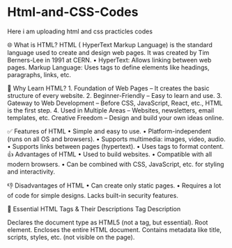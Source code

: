 # Html-and-CSS-Codes
Here i am uploading html and css practicles codes

🌐 What is HTML?
HTML ( HyperText Markup Language) is the standard language used to create and design web pages.
It was created by Tim Berners-Lee in 1991 at CERN.
    • HyperText: Allows linking between web pages.
Markup Language: Uses tags to define elements like headings, paragraphs, links, etc.

📘 Why Learn HTML?
    1. Foundation of Web Pages – It creates the basic structure of every website.
    2. Beginner-Friendly – Easy to learn and use.
    3. Gateway to Web Development – Before CSS, JavaScript, React, etc., HTML is the first step.
    4. Used in Multiple Areas – Websites, newsletters, email templates, etc.
Creative Freedom – Design and build your own ideas online.

✅ Features of HTML
    • Simple and easy to use.
    • Platform-independent (runs on all OS and browsers).
    • Supports multimedia: images, video, audio.
    • Supports links between pages (hypertext).
    • Uses tags to format content.
👍 Advantages of HTML
    • Used to build websites.
    • Compatible with all modern browsers.
    • Can be combined with CSS, JavaScript, etc. for styling and interactivity.

👎 Disadvantages of HTML
    • Can create only static pages.
    • Requires a lot of code for simple designs.
Lacks built-in security features.

🧱 Essential HTML Tags & Their Descriptions
Tag	Description
<!DOCTYPE html>	Declares the document type as HTML5 (not a tag, but essential).
<html>	Root element. Encloses the entire HTML document.
<head>	Contains metadata like title, scripts, styles, etc. (not visible on the page).
<title>	Title of the page shown in the browser tab.
<body>	Contains all visible content: text, images, videos, links, etc.

🔹 What Are HTML Headings?
    • HTML headings define titles and subtitles of content on a webpage.
    • Help in logical structure, readability, and SEO (Search Engine Optimization).

🔹 Heading Tags: <h1> to <h6>
HTML में 6 levels of headings होते हैं:
Tag	Purpose
<h1>	Main heading (only one per page)
<h2>	Section heading
<h3>	Subsection under <h2>
<h4>	Sub-subsection
<h5>	Minor heading
<h6>	Smallest / least important heading

🔹 Why Are Headings Important?
    1. SEO (Search Engine Optimization)
        ○ Search engines scan headings to understand content structure.
        ○ Proper usage improves ranking and visibility.
    2. User Experience
        ○ Helps users scan & navigate content easily.
        ○ Highlights important sections clearly.
🟦 What is an HTML Element?
An HTML element consists of:
    • An opening tag
    • Content
    • A closing tag
Syntax:
<tagname> Content </tagname>

🧩 Parts of an HTML Element
Part	Description
Opening Tag	Marks the start of an element. Example: <p>
Content	Actual data/content shown in the browser. Example: Hello Geeks!
Closing Tag	Marks the end of the element. Example: </p>


    🔘 Empty HTML Elements
      Empty elements are HTML tags without content and without closing tags. These are self-closing.
     Empty Element	Purpose
        <br>	Line break
        <hr>	Horizontal line
       <input>	Input field (form element)
        <img>	Image display
       <link>	Link external resources
      <meta>	Metadata definition

    Block-level Element:
    • An HTML element that always starts on a new line.
    • It takes up the full width available (the entire width of its parent container).
    • Can contain both block-level and inline elements inside it.
    • Commonly used to create the main structure of the webpage.
    • Browsers add a line break before and after block-level elements by default.
    
     Examples:<div>, <p>, <h1>–<h6>, <ul>, <ol>, <li>, <header>, <footer>, <section>, <article>, <form>, <table>, <main>, <nav>, <figure>

   Inline Element:
    • An HTML element that does not start on a new line; it flows inline with the surrounding content.
    • It only takes up as much width as its content requires.
    • Can only contain text or other inline elements (cannot contain block-level elements).
    • Used to style parts of text or small pieces inside a block element.
    
     Examples:<span>, <a>, <strong>, <em>, <img>, <label>, <input>, <sub>, <sup>
     📌 1. <div> (Division)
    • A block-level element → it takes up the entire line.
    • Used to group large sections of a webpage.
    • Mostly used in layout design.
      Helpful for styling and structuring content.
      📌 2. <span>
    • An inline element → it stays in line with text (doesn’t start a new line).
    • Used to style or group small parts of text.
     Mostly used with CSS to change color, size, or font of text.

     🟩 What is the <p> Tag in HTML?
     The <p> tag defines a paragraph in HTML.
     It's a block-level element that starts on a new line and automatically adds space before and after the content.
     ✅ Syntax:
     <p>Your paragraph content here.</p>
     🔁 Using <br> for Line Breaks
     The <br> tag is used for manual line breaks within a paragraph.it is inline element.
     ✅ Example:
     <p>

     🧱 Using <hr> for Horizontal Lines
     The <hr> tag creates a horizontal rule to visually separate content.it is block level element.
     ✅ Example:
     <h1>Welcome</h1>
     <p>Paragraph before the line.</p>
     <hr>
     <p>Paragraph after the line.</p>
     Tag	Purpose	Default Behavior
     <p>	Defines a paragraph	Block, auto spacing
     <br>	Inserts a line break within text	Inline, no space added
     <hr>	Inserts a horizontal rule	Block, separator line
     align	Aligns paragraph text (deprecated)	Use CSS instead
     <pre>	Displays preformatted text	Preserves spaces/lines
     Tag	Purpose	Notes
     <br>	Line break	No closing tag; inline
     <hr>	Horizontal line	Visual separator; no closing tag
     <b>	Bold text	Styling only (not semantic)
     <i>	Italic text	Use for emphasis
     <u>	Underlined text	Deprecated for styling — use CSS
     <sup>	Superscript	Used in math/footnotes (X2)
     <sub>	Subscript	Used in chemical formulas (H2O)
     <pre>	Preformatted block text	Preserves formatting
     🔶 2. HTML Formatting Tags (Quick Reference)
     Tag	Description	Example Output
     <b>	Bold (no meaning)	Bold
     <strong>	Important (bold)	Strong
     <i>	Italic (no meaning)	Italic
     <em>	Emphasized (italic)	Emphasized
     <mark>	Highlighted text	Highlight
     <u>	Underlined text	Underline
     <small>	Small-sized text	Small
     <del>	Deleted text	Deleted
     <ins>	Inserted text	Inserted
     <sub>	Subscript	H2O
     <sup>	Superscript	x2
     <code>	Inline code	x = 10;
     <pre>	Preserves spacing	<pre> Line 1 </pre>
     <kbd>	Keyboard input	Ctrl + S
     <abbr>	Abbreviation tooltip	HTML
     <q>	Inline quote	Quote
     <blockquote>	Large block quote	Indented quote
     <cite>	Citation	– Newton
     
